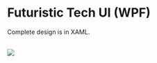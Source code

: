 # Futuristic Tech UI (WPF)

Complete design is in XAML.

<br/>
<img src="https://lh6.googleusercontent.com/mW58KJVoVugTck314NsHLvZoyFmNSX964gX3bqMxVl109QikUaDlQF8D7ROYHs8a3Xvt2g=s400">
<br/>
